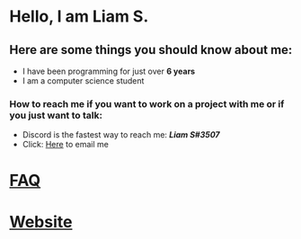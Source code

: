 # Hello, I am **Liam S.**
## Here are some things you should know about me:
 - I have been programming for just over **6 years**
 - I am a computer science student
### How to reach me if you want to work on a project with me or if you just want to talk:
 - Discord is the fastest way to reach me: _**Liam S#3507**_
 - Click: [Here](mailto:contact@liamsc.net) to email me


# [FAQ](https://github.com/Liam-s-c/Liam-s-c/blob/main/Faq.md)
# [Website](https://liamsc.net/)
